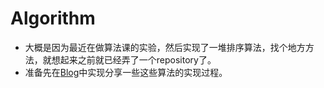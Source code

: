 # Algorithm 

- 大概是因为最近在做算法课的实验，然后实现了一堆排序算法，找个地方方法，就想起来之前就已经弄了一个repository了。
- 准备先在[Blog](wuxiaobai24.github.io)中实现分享一些这些算法的实现过程。
